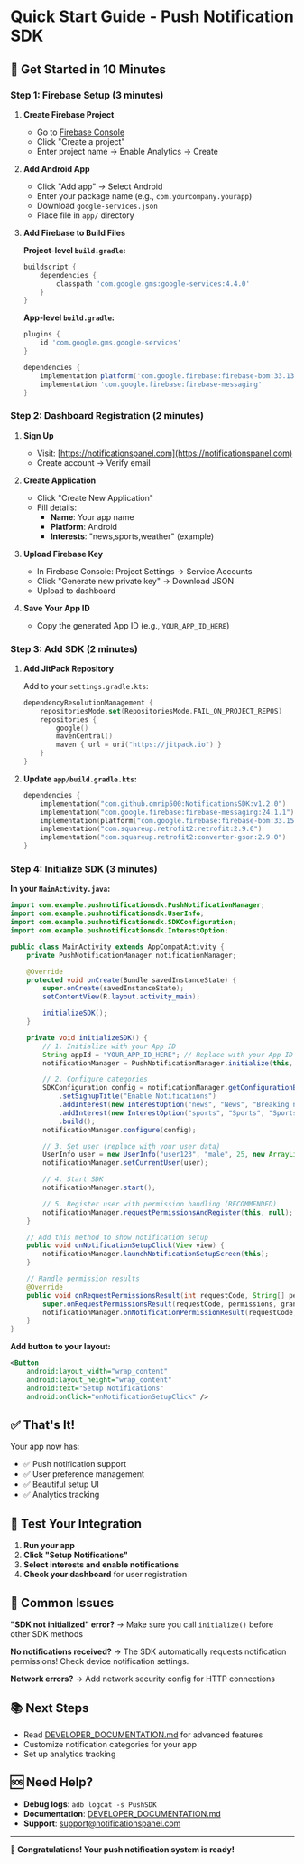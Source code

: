 # Quick Start Guide - Push Notification SDK

## 🚀 Get Started in 10 Minutes

### Step 1: Firebase Setup (3 minutes)

1. **Create Firebase Project**

   - Go to [Firebase Console](https://console.firebase.google.com/)
   - Click "Create a project"
   - Enter project name → Enable Analytics → Create

2. **Add Android App**

   - Click "Add app" → Select Android
   - Enter your package name (e.g., `com.yourcompany.yourapp`)
   - Download `google-services.json`
   - Place file in `app/` directory

3. **Add Firebase to Build Files**

   **Project-level `build.gradle`:**

   ```gradle
   buildscript {
       dependencies {
           classpath 'com.google.gms:google-services:4.4.0'
       }
   }
   ```

   **App-level `build.gradle`:**

   ```gradle
   plugins {
       id 'com.google.gms.google-services'
   }

   dependencies {
       implementation platform('com.google.firebase:firebase-bom:33.13.0')
       implementation 'com.google.firebase:firebase-messaging'
   }
   ```

### Step 2: Dashboard Registration (2 minutes)

1. **Sign Up**

   - Visit: [https://notificationspanel.com](https://notificationspanel.com)
   - Create account → Verify email

2. **Create Application**

   - Click "Create New Application"
   - Fill details:
     - **Name**: Your app name
     - **Platform**: Android
     - **Interests**: "news,sports,weather" (example)

3. **Upload Firebase Key**

   - In Firebase Console: Project Settings → Service Accounts
   - Click "Generate new private key" → Download JSON
   - Upload to dashboard

4. **Save Your App ID**
   - Copy the generated App ID (e.g., `YOUR_APP_ID_HERE`)

### Step 3: Add SDK (2 minutes)

1. **Add JitPack Repository**

   Add to your `settings.gradle.kts`:
   ```kotlin
   dependencyResolutionManagement {
       repositoriesMode.set(RepositoriesMode.FAIL_ON_PROJECT_REPOS)
       repositories {
           google()
           mavenCentral()
           maven { url = uri("https://jitpack.io") }
       }
   }
   ```

2. **Update `app/build.gradle.kts`:**
   ```kotlin
   dependencies {
       implementation("com.github.omrip500:NotificationsSDK:v1.2.0")
       implementation("com.google.firebase:firebase-messaging:24.1.1")
       implementation(platform("com.google.firebase:firebase-bom:33.15.0"))
       implementation("com.squareup.retrofit2:retrofit:2.9.0")
       implementation("com.squareup.retrofit2:converter-gson:2.9.0")
   }
   ```

### Step 4: Initialize SDK (3 minutes)

**In your `MainActivity.java`:**

```java
import com.example.pushnotificationsdk.PushNotificationManager;
import com.example.pushnotificationsdk.UserInfo;
import com.example.pushnotificationsdk.SDKConfiguration;
import com.example.pushnotificationsdk.InterestOption;

public class MainActivity extends AppCompatActivity {
    private PushNotificationManager notificationManager;

    @Override
    protected void onCreate(Bundle savedInstanceState) {
        super.onCreate(savedInstanceState);
        setContentView(R.layout.activity_main);

        initializeSDK();
    }

    private void initializeSDK() {
        // 1. Initialize with your App ID
        String appId = "YOUR_APP_ID_HERE"; // Replace with your App ID
        notificationManager = PushNotificationManager.initialize(this, appId);

        // 2. Configure categories
        SDKConfiguration config = notificationManager.getConfigurationBuilder()
            .setSignupTitle("Enable Notifications")
            .addInterest(new InterestOption("news", "News", "Breaking news"))
            .addInterest(new InterestOption("sports", "Sports", "Sports updates"))
            .build();
        notificationManager.configure(config);

        // 3. Set user (replace with your user data)
        UserInfo user = new UserInfo("user123", "male", 25, new ArrayList<>(), 0.0, 0.0);
        notificationManager.setCurrentUser(user);

        // 4. Start SDK
        notificationManager.start();

        // 5. Register user with permission handling (RECOMMENDED)
        notificationManager.requestPermissionsAndRegister(this, null);
    }

    // Add this method to show notification setup
    public void onNotificationSetupClick(View view) {
        notificationManager.launchNotificationSetupScreen(this);
    }

    // Handle permission results
    @Override
    public void onRequestPermissionsResult(int requestCode, String[] permissions, int[] grantResults) {
        super.onRequestPermissionsResult(requestCode, permissions, grantResults);
        notificationManager.onNotificationPermissionResult(requestCode, permissions, grantResults);
    }
}
```

**Add button to your layout:**

```xml
<Button
    android:layout_width="wrap_content"
    android:layout_height="wrap_content"
    android:text="Setup Notifications"
    android:onClick="onNotificationSetupClick" />
```

## ✅ That's It!

Your app now has:

- ✅ Push notification support
- ✅ User preference management
- ✅ Beautiful setup UI
- ✅ Analytics tracking

## 🧪 Test Your Integration

1. **Run your app**
2. **Click "Setup Notifications"**
3. **Select interests and enable notifications**
4. **Check your dashboard** for user registration

## 🔧 Common Issues

**"SDK not initialized" error?**
→ Make sure you call `initialize()` before other SDK methods

**No notifications received?**
→ The SDK automatically requests notification permissions! Check device notification settings.

**Network errors?**
→ Add network security config for HTTP connections

## 📚 Next Steps

- Read [DEVELOPER_DOCUMENTATION.md](DEVELOPER_DOCUMENTATION.md) for advanced features
- Customize notification categories for your app
- Set up analytics tracking

## 🆘 Need Help?

- **Debug logs**: `adb logcat -s PushSDK`
- **Documentation**: [DEVELOPER_DOCUMENTATION.md](DEVELOPER_DOCUMENTATION.md)
- **Support**: support@notificationspanel.com

---

**🎉 Congratulations! Your push notification system is ready!**
